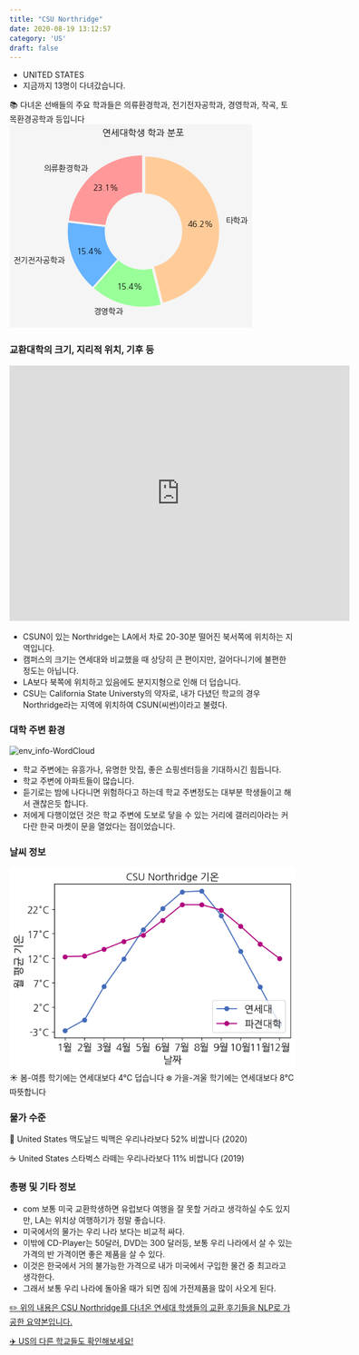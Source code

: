 ```yaml
---
title: "CSU Northridge"
date: 2020-08-19 13:12:57
category: 'US'
draft: false
---
```



* UNITED STATES
* 지금까지 13명이 다녀갔습니다. 

📚 다녀온 선배들의 주요 학과들은 의류환경학과, 전기전자공학과, 경영학과, 작곡, 토목환경공학과 등입니다
![department-info](../plots/US000028.png)
### 교환대학의 크기, 지리적 위치, 기후 등
<iframe
width="600"
height="450"
frameborder="0" style="border:0"
src="https://www.google.com/maps/embed/v1/place?key=AIzaSyC9e1AME-pVmWC4hBpFdu5S4dKzyepa3HQ&q=CSU+Northridge&center=34.2410366,-118.52767450000002&zoom=14" allowfullscreen>
</iframe>

* CSUN이 있는 Northridge는 LA에서 차로 20-30분 떨어진 북서쪽에 위치하는 지역입니다.
* 캠퍼스의 크기는 연세대와 비교했을 때 상당히 큰 편이지만, 걸어다니기에 불편한 정도는 아닙니다.
* LA보다 북쪽에 위치하고 있음에도 분지지형으로 인해 더 덥습니다.
* CSU는 California State Universty의 약자로, 내가 다녔던 학교의 경우 Northridge라는 지역에 위치하여 CSUN(씨썬)이라고 불렸다.


### 대학 주변 환경

![env_info-WordCloud](../univ_wordclouds_okt/env_info/US000028_env_info_okt.png)

* 학교 주변에는 유흥가나, 유명한 맛집, 좋은 쇼핑센터등을 기대하시긴 힘듭니다.
* 학교 주변에 아파트들이 많습니다.
* 듣기로는 밤에 나다니면 위험하다고 하는데 학교 주변정도는 대부분 학생들이고 해서 괜찮은듯 합니다.
* 저에게 다행이었던 것은 학교 주변에 도보로 닿을 수 있는 거리에 갤러리아라는 커다란 한국 마켓이 문을 열었다는 점이었습니다.


### 날씨 정보 
 ![temparature_US000028](../plots/weather/US000028.png)
☀️ 봄-여름 학기에는 연세대보다 4°C 덥습니다
❄️ 가을-겨울 학기에는 연세대보다 8°C 따뜻합니다
### 물가 수준 
🍔 United States 맥도날드 빅맥은 우리나라보다 52% 비쌉니다 (2020)

☕️ United States 스타벅스 라떼는 우리나라보다 11% 비쌉니다 (2019)

### 총평 및 기타 정보
* com 보통 미국 교환학생하면 유럽보다 여행을 잘 못할 거라고 생각하실 수도 있지만, LA는 위치상 여행하기가 정말 좋습니다.
* 미국에서의 물가는 우리 나라 보다는 비교적 싸다.
* 이밖에 CD-Player는 50달러, DVD는 300 달러등, 보통 우리 나라에서 살 수 있는 가격의 반 가격이면 좋은 제품을 살 수 있다.
* 이것은 한국에서 거의 불가능한 가격으로 내가 미국에서 구입한 물건 중 최고라고 생각한다.
* 그래서 보통 우리 나라에 돌아올 때가 되면 짐에 가전제품을 많이 사오게 된다.


[✏️ 위의 내용은 CSU Northridge를 다녀온 연세대 학생들의 교환 후기들을 NLP로 가공한 요약본입니다.](http://oia.yonsei.ac.kr/partner/expReport.asp?ucode=US000028&bgbn=A)

[✈️ US의 다른 학교들도 확인해보세요!](https://yonsei-exchange.netlify.app/?category=US)
